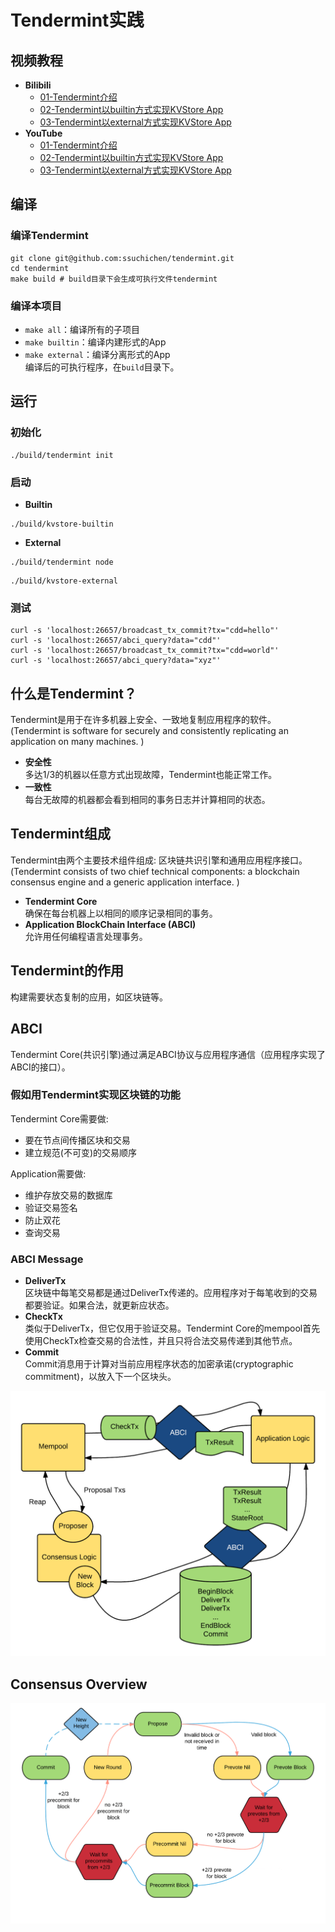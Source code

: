 # Tendermint实践

## 视频教程
* **Bilibili**
  * [01-Tendermint介绍](https://www.bilibili.com/video/BV1KV4y157PV/?spm_id_from=333.999.0.0&vd_source=79484a601afa1e7d36a00ef527669e7e)
  * [02-Tendermint以builtin方式实现KVStore App](https://www.bilibili.com/video/BV1ve411V7eE/?spm_id_from=333.999.0.0&vd_source=79484a601afa1e7d36a00ef527669e7e)
  * [03-Tendermint以external方式实现KVStore App](https://www.bilibili.com/video/BV1SM411r7ZF/?spm_id_from=333.999.0.0&vd_source=79484a601afa1e7d36a00ef527669e7e)
* **YouTube**
  * [01-Tendermint介绍](https://www.youtube.com/watch?v=IR9Lp0q4VAM&list=PL9aoThVN5PLlNNmBfXU_K2RAE6bO2xOz5&index=1)
  * [02-Tendermint以builtin方式实现KVStore App](https://www.youtube.com/watch?v=IWXnO6Z3kOE&list=PL9aoThVN5PLlNNmBfXU_K2RAE6bO2xOz5&index=2)
  * [03-Tendermint以external方式实现KVStore App](https://www.youtube.com/watch?v=VYOT3unzehk&list=PL9aoThVN5PLlNNmBfXU_K2RAE6bO2xOz5&index=3)

## 编译
### 编译Tendermint
```
git clone git@github.com:ssuchichen/tendermint.git
cd tendermint
make build # build目录下会生成可执行文件tendermint
```
### 编译本项目
* `make all`：编译所有的子项目
* `make builtin`：编译内建形式的App
* `make external`：编译分离形式的App  
编译后的可执行程序，在`build`目录下。

## 运行
### 初始化
```
./build/tendermint init
```
### 启动
* **Builtin**
```
./build/kvstore-builtin
```
* **External**
```
./build/tendermint node
```
```
./build/kvstore-external
```
### 测试
```
curl -s 'localhost:26657/broadcast_tx_commit?tx="cdd=hello"'
curl -s 'localhost:26657/abci_query?data="cdd"'
curl -s 'localhost:26657/broadcast_tx_commit?tx="cdd=world"'
curl -s 'localhost:26657/abci_query?data="xyz"'
```

## 什么是Tendermint？
Tendermint是用于在许多机器上安全、一致地复制应用程序的软件。(Tendermint is software for securely and consistently replicating an application on many machines. )
* **安全性**  
多达1/3的机器以任意方式出现故障，Tendermint也能正常工作。
* **一致性**  
每台无故障的机器都会看到相同的事务日志并计算相同的状态。

## Tendermint组成
Tendermint由两个主要技术组件组成: 区块链共识引擎和通用应用程序接口。(Tendermint consists of two chief technical components: a blockchain consensus engine and a generic application interface. )
* **Tendermint Core**  
确保在每台机器上以相同的顺序记录相同的事务。
* **Application BlockChain Interface (ABCI)**  
允许用任何编程语言处理事务。

## Tendermint的作用
构建需要状态复制的应用，如区块链等。

## ABCI
Tendermint Core(共识引擎)通过满足ABCI协议与应用程序通信（应用程序实现了ABCI的接口）。
### 假如用Tendermint实现区块链的功能
Tendermint Core需要做:  
* 要在节点间传播区块和交易
* 建立规范(不可变)的交易顺序

Application需要做:  
* 维护存放交易的数据库
* 验证交易签名
* 防止双花
* 查询交易
### ABCI Message
* **DeliverTx**  
  区块链中每笔交易都是通过DeliverTx传递的。应用程序对于每笔收到的交易都要验证。如果合法，就更新应状态。
* **CheckTx**  
  类似于DeliverTx，但它仅用于验证交易。Tendermint Core的mempool首先使用CheckTx检查交易的合法性，并且只将合法交易传递到其他节点。
* **Commit**  
  Commit消息用于计算对当前应用程序状态的加密承诺(cryptographic commitment)，以放入下一个区块头。

![avatar](./docs/imgs/abci.png)

## Consensus Overview
![avatar](./docs/imgs/consensus.png)

